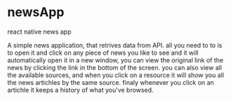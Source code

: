 # newsApp
 react native news app


A simple news application, that retrives data from API. all you need to to is to open it and click on any piece of news you like to see and it will automatically open it in a new window, you can view the original link of the news by clicking the link in the bottom of the screen.
you can also view all the available sources, and when you click on a resource it will show you all the news artichles by the same source.
finaly whenever you click on an artichle it keeps a history of what you've browsed.
